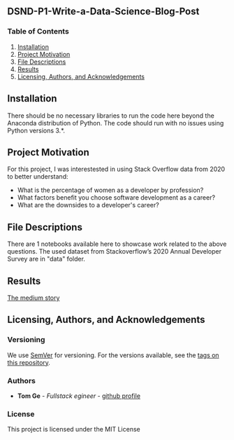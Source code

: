## DSND-P1-Write-a-Data-Science-Blog-Post
### Table of Contents

1. [Installation](#installation)
2. [Project Motivation](#motivation)
3. [File Descriptions](#files)
4. [Results](#results)
5. [Licensing, Authors, and Acknowledgements](#licensing)

## Installation <a name="installation"></a>

There should be no necessary libraries to run the code here beyond the Anaconda distribution of Python.  The code should run with no issues using Python versions 3.*.

## Project Motivation<a name="motivation"></a>

For this project, I was interestested in using Stack Overflow data from 2020 to better understand:

- What is the percentage of women as a developer by profession?
- What factors benefit you choose software development as a career?
- What are the downsides to a developer's career?

## File Descriptions <a name="files"></a>

There are 1 notebooks available here to showcase work related to the above questions.  The used dataset from Stackoverflow’s 2020 Annual Developer Survey are in "data" folder.

## Results <a name="results"></a>
[The medium story](https://medium.com/@tomgtbst/would-you-advise-your-daughter-to-be-a-software-engineer-d7ca9e53370a)

## Licensing, Authors, and Acknowledgements <a name="licensing"></a>

### Versioning

We use [SemVer](http://semver.org/) for versioning. For the versions available, see the [tags on this repository](https://github.com/your/project/tags).

### Authors

* **Tom Ge** - *Fullstack egineer* - [github profile](https://github.com/tomgtqq)

### License

This project is licensed under the MIT License
